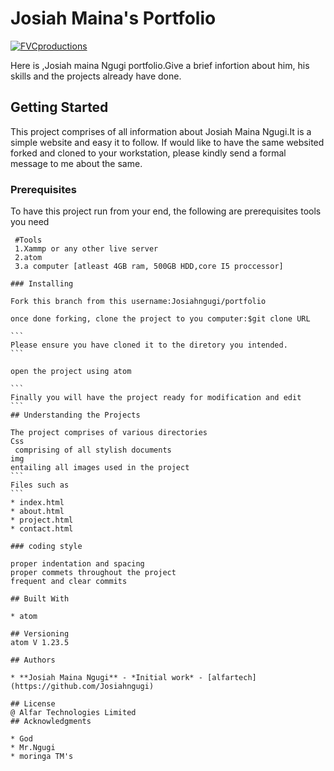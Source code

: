 # Josiah Maina's Portfolio

<a href="http://fvcproductions.com"><img src="https://avatars1.githubusercontent.com/u/4284691?v=3&s=200" title="FVCproductions" alt="FVCproductions"></a>

Here is ,Josiah maina Ngugi portfolio.Give a brief infortion about him, his skills and the projects already have done.
## Getting Started

This project comprises of all information about Josiah Maina Ngugi.It is a simple website and easy it to follow.
If would like to have the same websited forked and cloned to your workstation, please kindly send a formal message to me about the same. 

### Prerequisites
To have this project run from your end, the following are prerequisites tools you need
````
 #Tools 
 1.Xammp or any other live server
 2.atom
 3.a computer [atleast 4GB ram, 500GB HDD,core I5 proccessor]

### Installing

Fork this branch from this username:Josiahngugi/portfolio

once done forking, clone the project to you computer:$git clone URL

```
Please ensure you have cloned it to the diretory you intended.
```

open the project using atom

```
Finally you will have the project ready for modification and edit
```
## Understanding the Projects

The project comprises of various directories
Css
 comprising of all stylish documents
img
entailing all images used in the project
```
Files such as
```
* index.html
* about.html
* project.html
* contact.html

### coding style 

proper indentation and spacing
proper commets throughout the project
frequent and clear commits

## Built With

* atom

## Versioning
atom V 1.23.5

## Authors

* **Josiah Maina Ngugi** - *Initial work* - [alfartech](https://github.com/Josiahngugi)

## License
@ Alfar Technologies Limited 
## Acknowledgments

* God
* Mr.Ngugi
* moringa TM's
